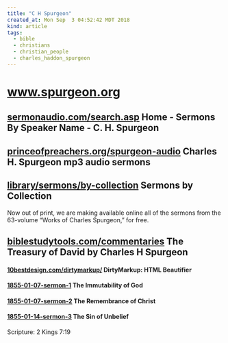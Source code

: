 ```yaml
---
title: "C H Spurgeon"
created_at: Mon Sep  3 04:52:42 MDT 2018
kind: article
tags:
  - bible
  - christians
  - christian_people
  - charles_haddon_spurgeon
---
```


<h1>
  <a href="https://www.spurgeon.org/" target="_blank">www.spurgeon.org</a>
</h1>

<h2>
  <a href="https://www.sermonaudio.com/search.asp?mediatype=&keyword=C%2E%5FH%2E%5FSpurgeon&SpeakerOnly=true" target="_blank">sermonaudio.com/search.asp</a>
  Home - Sermons By Speaker Name - C. H. Spurgeon 
</h2>

<h2>
  <a href="https://www.princeofpreachers.org/spurgeon-audio.html" target="_blank">princeofpreachers.org/spurgeon-audio</a>
  Charles H. Spurgeon mp3 audio sermons
</h2>

<h2>
  <a href="https://www.spurgeon.org/resource-library/sermons/by-collection" target="_blank">library/sermons/by-collection</a>
  Sermons by Collection
</h2>

Now out of print, we are making available online all of the sermons from
the 63-volume “Works of Charles Spurgeon,” for free.

<h2>
  <a href="https://www.biblestudytools.com/commentaries/treasury-of-david/" target="_blank">biblestudytools.com/commentaries</a>
  The Treasury of David by Charles H Spurgeon
</h2>

<h4>
  <a href="https://www.10bestdesign.com/dirtymarkup/" target="_blank">10bestdesign.com/dirtymarkup/</a>
  DirtyMarkup: HTML Beautifier
</h4>

<h4>
  <a href="/assets/html/spurgeon-sermons/1855-01-07-sermon-1-the-immutability-of-god/index.html" target="_blank">1855-01-07-sermon-1</a>
  The Immutability of God
</h4>

<h4>
  <a href="/assets/html/spurgeon-sermons/1855-01-07-sermon-2-the-remembrance-of-christ/index.html" target="_blank">1855-01-07-sermon-2</a>
  The Remembrance of Christ
</h4>

<h4>
  <a href="/assets/html/spurgeon-sermons/1855-01-14-sermon-3-the-sin-of-unbelief/index.html" target="_blank">1855-01-14-sermon-3</a>
  The Sin of Unbelief
</h4>

Scripture: 2 Kings 7:19

<!--
html boilerplate fragments
<a href="" target="_blank"></a>
<a name=""></a>
<img src="" width="400px">
<ul>
  <li></li>
  <li><a href="" target="_blank"></a></li>
</ul>
<pre>
</pre>
<p style="margin-bottom: 2em;"></p>
<hr style="border: 0; height: 3px; background: #333; background-image: linear-gradient(to right, #ccc, #333, #ccc);">
<pre><code>
</code></pre>
<math xmlns='http://www.w3.org/1998/Math/MathML' display='block'>
</math>
-->
